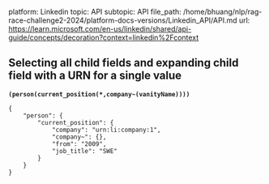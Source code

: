 platform: Linkedin
topic: API
subtopic: API
file_path: /home/bhuang/nlp/rag-race-challenge2-2024/platform-docs-versions/Linkedin_API/API.md
url: https://learn.microsoft.com/en-us/linkedin/shared/api-guide/concepts/decoration?context=linkedin%2Fcontext

## Selecting all child fields and expanding child field with a URN for a single value

**`(person(current_position(*,company~(vanityName))))`**

    {
        "person": {
            "current_position": {
                "company": "urn:li:company:1",
                "company~": {},
                "from": "2009",
                "job_title": "SWE"
            }
        }
    }
